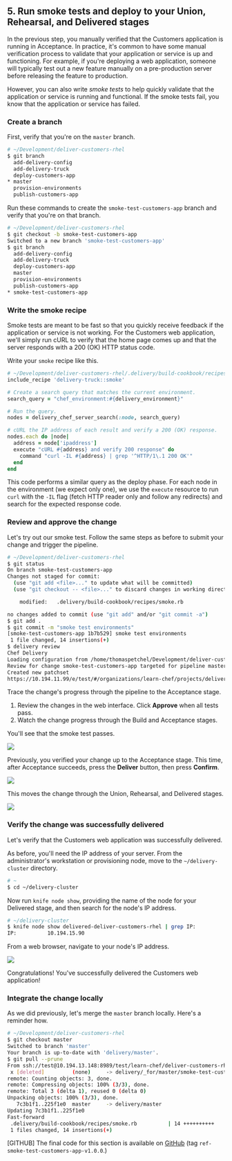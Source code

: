 ## 5. Run smoke tests and deploy to your Union, Rehearsal, and Delivered stages

In the previous step, you manually verified that the Customers application is running in Acceptance. In practice, it's common to have some manual verification process to validate that your application or service is up and functioning. For example, if you're deploying a web application, someone will typically test out a new feature manually on a pre-production server before releasing the feature to production.

However, you can also write _smoke tests_ to help quickly validate that the application or service is running and functional. If the smoke tests fail, you know that the application or service has failed.

### Create a branch

First, verify that you're on the `master` branch.

```bash
# ~/Development/deliver-customers-rhel
$ git branch
  add-delivery-config
  add-delivery-truck
  deploy-customers-app
* master
  provision-environments
  publish-customers-app
```

Run these commands to create the `smoke-test-customers-app` branch and verify that you're on that branch.

```bash
# ~/Development/deliver-customers-rhel
$ git checkout -b smoke-test-customers-app
Switched to a new branch 'smoke-test-customers-app'
$ git branch
  add-delivery-config
  add-delivery-truck
  deploy-customers-app
  master
  provision-environments
  publish-customers-app
* smoke-test-customers-app
```

### Write the smoke recipe

Smoke tests are meant to be fast so that you quickly receive feedback if the application or service is not working. For the Customers web application, we'll simply run cURL to verify that the home page comes up and that the server responds with a 200 (OK) HTTP status code.

Write your `smoke` recipe like this.

```ruby
# ~/Development/deliver-customers-rhel/.delivery/build-cookbook/recipes/smoke.rb
include_recipe 'delivery-truck::smoke'

# Create a search query that matches the current environment.
search_query = "chef_environment:#{delivery_environment}"

# Run the query.
nodes = delivery_chef_server_search(:node, search_query)

# cURL the IP address of each result and verify a 200 (OK) response.
nodes.each do |node|
  address = node['ipaddress']
  execute "cURL #{address} and verify 200 response" do
    command "curl -IL #{address} | grep '^HTTP/1\.1 200 OK'"
  end
end
```

This code performs a similar query as the deploy phase. For each node in the environment (we expect only one), we use the `execute` resource to run `curl` with the `-IL` flag (fetch HTTP reader only and follow any redirects) and search for the expected response code.

### Review and approve the change

Let's try out our smoke test. Follow the same steps as before to submit your change and trigger the pipeline.

```bash
# ~/Development/deliver-customers-rhel
$ git status
On branch smoke-test-customers-app
Changes not staged for commit:
  (use "git add <file>..." to update what will be committed)
  (use "git checkout -- <file>..." to discard changes in working directory)

	modified:   .delivery/build-cookbook/recipes/smoke.rb

no changes added to commit (use "git add" and/or "git commit -a")
$ git add .
$ git commit -m "smoke test environments"
[smoke-test-customers-app 1b7b529] smoke test environments
 1 file changed, 14 insertions(+)
$ delivery review
Chef Delivery
Loading configuration from /home/thomaspetchel/Development/deliver-customers-rhel
Review for change smoke-test-customers-app targeted for pipeline master
Created new patchset
https://10.194.11.99/e/test/#/organizations/learn-chef/projects/deliver-customers-rhel/changes/639d2844-c94a-4015-b4cb-bc000b1c9172
```

Trace the change's progress through the pipeline to the Acceptance stage.

1. Review the changes in the web interface. Click **Approve** when all tests pass.
1. Watch the change progress through the Build and Acceptance stages.

You'll see that the smoke test passes.

![](delivery/acceptance-smoke-test.png)

Previously, you verified your change up to the Acceptance stage. This time, after Acceptance succeeds, press the **Deliver** button, then press **Confirm**.

![](delivery/deliver-customers.png)

This moves the change through the Union, Rehearsal, and Delivered stages.

![](delivery/customers-delivered.png)

### Verify the change was successfully delivered

Let's verify that the Customers web application was successfully delivered.

As before, you'll need the IP address of your server. From the administrator's workstation or provisioning node, move to the <code class="file-path">~/delivery-cluster</code> directory.

```bash
# ~
$ cd ~/delivery-cluster
```

Now run `knife node show`, providing the name of the node for your Delivered stage, and then search for the node's IP address.

```bash
# ~/delivery-cluster
$ knife node show delivered-deliver-customers-rhel | grep IP:
IP:          10.194.15.90
```

From a web browser, navigate to your node's IP address.

![](delivery/delivered-customers-verify.png)

Congratulations! You've successfully delivered the Customers web application!

### Integrate the change locally

As we did previously, let's merge the `master` branch locally. Here's a reminder how.

```bash
# ~/Development/deliver-customers-rhel
$ git checkout master
Switched to branch 'master'
Your branch is up-to-date with 'delivery/master'.
$ git pull --prune
From ssh://test@10.194.13.148:8989/test/learn-chef/deliver-customers-rhel
 x [deleted]         (none)     -> delivery/_for/master/smoke-test-customers-app
remote: Counting objects: 3, done.
remote: Compressing objects: 100% (3/3), done.
remote: Total 3 (delta 1), reused 0 (delta 0)
Unpacking objects: 100% (3/3), done.
   7c3b1f1..225f1e0  master     -> delivery/master
Updating 7c3b1f1..225f1e0
Fast-forward
 .delivery/build-cookbook/recipes/smoke.rb          | 14 ++++++++++
 1 files changed, 14 insertions(+)
```

[GITHUB] The final code for this section is available on [GitHub](https://github.com/learn-chef/deliver-customers-rhel/tree/ref-smoke-test-customers-app-v1.0.0) (tag `ref-smoke-test-customers-app-v1.0.0`.)
